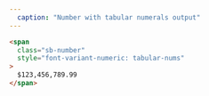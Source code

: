 ```yaml
---
  caption: "Number with tabular numerals output"
---
```


<!-- markdownlint-disable MD041 -->
<!-- dprint-ignore -->
```html
<span
  class="sb-number"
  style="font-variant-numeric: tabular-nums"
>
  $123,456,789.99
</span>
```
